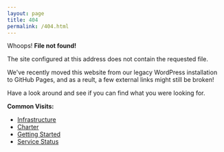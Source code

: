```yaml
---
layout: page
title: 404
permalink: /404.html
---
```


Whoops! **File not found!**

The site configured at this address does not contain the requested file.

We've recently moved this website from our legacy WordPress installation to
GitHub Pages, and as a reult, a few external links might still be broken!

Have a look around and see if you can find what you were looking for.

**Common Visits:**

- [Infrastructure](/infrastructure)
- [Charter](/about/charter)
- [Getting Started](/get-started)
- [Service Status](https://status.moderntld.com)
